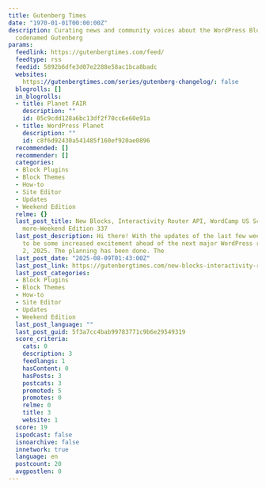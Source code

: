```yaml
---
title: Gutenberg Times
date: "1970-01-01T00:00:00Z"
description: Curating news and community voices about the WordPress Block Editor,
  codenamed Gutenberg
params:
  feedlink: https://gutenbergtimes.com/feed/
  feedtype: rss
  feedid: 5892b6dfe3d07e2288e58ac1bca8badc
  websites:
    https://gutenbergtimes.com/series/gutenberg-changelog/: false
  blogrolls: []
  in_blogrolls:
  - title: Planet FAIR
    description: ""
    id: 05c9cdd128a6bc13df2f70cc6e60e91a
  - title: WordPress Planet
    description: ""
    id: c8f6d92430a541485f160ef920ae0896
  recommended: []
  recommender: []
  categories:
  - Block Plugins
  - Block Themes
  - How-to
  - Site Editor
  - Updates
  - Weekend Edition
  relme: {}
  last_post_title: New Blocks, Interactivity Router API, WordCamp US Schedule, and
    more—Weekend Edition 337
  last_post_description: Hi there! With the updates of the last few weeks, there appears
    to be some increased excitement ahead of the next major WordPress release on December
    2, 2025. The planning has been done. The
  last_post_date: "2025-08-09T01:43:00Z"
  last_post_link: https://gutenbergtimes.com/new-blocks-interactivity-router-api-wordcamp-us-schedule-and-more-weekend-edition-337/
  last_post_categories:
  - Block Plugins
  - Block Themes
  - How-to
  - Site Editor
  - Updates
  - Weekend Edition
  last_post_language: ""
  last_post_guid: 5f3a7cc4bab99783771c9b6e29549319
  score_criteria:
    cats: 0
    description: 3
    feedlangs: 1
    hasContent: 0
    hasPosts: 3
    postcats: 3
    promoted: 5
    promotes: 0
    relme: 0
    title: 3
    website: 1
  score: 19
  ispodcast: false
  isnoarchive: false
  innetwork: true
  language: en
  postcount: 20
  avgpostlen: 0
---
```

